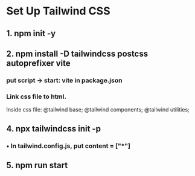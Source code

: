 # Set Up Tailwind CSS
## 1. npm init -y

## 2. npm install -D tailwindcss postcss autoprefixer vite
### put script -> start: vite in package.json

### Link css file to html.
Inside css file:
@tailwind base;
@tailwind components;
@tailwind utilities;


## 4. npx tailwindcss init -p
### • In tailwind.config.js, put content = ["*"]

## 5. npm run start